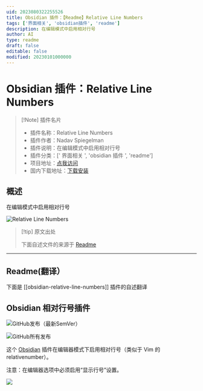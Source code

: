 ```yaml
---
uid: 2023080322255526
title: Obsidian 插件：【Readme】Relative Line Numbers
tags: ['界面相关', 'obsidian插件', 'readme']
description: 在编辑模式中启用相对行号
author: AI
type: readme
draft: false
editable: false
modified: 20230101000000
---
```


# Obsidian 插件：Relative Line Numbers

> [!Note] 插件名片
> - 插件名称：Relative Line Numbers
> - 插件作者：Nadav Spiegelman
> - 插件说明：在编辑模式中启用相对行号
> - 插件分类：[' 界面相关 ', 'obsidian 插件 ', 'readme']
> - 项目地址：[点我访问](https://github.com/nadavspi/obsidian-relative-line-numbers)
> - 国内下载地址：[下载安装](https://pkmer.cn/products/plugin/pluginMarket/?obsidian-relative-line-numbers)

## 概述

在编辑模式中启用相对行号

![Relative Line Numbers](https://cdn.pkmer.cn/covers/obsidian-relative-line-numbers.gif!pkmer)

> [!tip] 原文出处
>
>下面自述文件的来源于 [Readme](https://ghproxy.net/https://raw.githubusercontent.com/nadavspi/obsidian-relative-line-numbers/main/README.md)
>

---

## Readme(翻译）

下面是 [[obsidian-relative-line-numbers]] 插件的自述翻译

## Obsidian 相对行号插件

![GitHub发布（最新SemVer）](https://img.shields.io/github/v/release/nadavspi/obsidian-relative-line-numbers?style=for-the-badge)

![GitHub所有发布](https://img.shields.io/github/downloads/nadavspi/obsidian-relative-line-numbers/total?style=for-the-badge)

这个 [Obsidian](https://obsidian.md/) 插件在编辑器模式下启用相对行号（类似于 Vim 的 relativenumber）。

注意：在编辑器选项中必须启用“显示行号”设置。

![](demo.gif)
